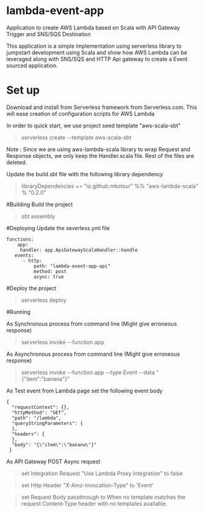 # lambda-event-app
Application to create AWS Lambda based on Scala with API Gateway Trigger and SNS/SQS Destination

This application is a simple implementation using serverless library to jumpstart development using Scala and show how AWS Lambda can be leveraged along with SNS/SQS and HTTP Api gateway to create a Event sourced application. 


# Set up 

Download and install from Serverless framework from Serverless.com. This will ease creation of configuration scripts for AWS Lambda

In order to quick start, we use project seed template "aws-scala-sbt" 

> serverless create --template aws-scala-sbt

Note : Since we are using aws-lambda-scala library to wrap Request and Response objects, we  only keep the Handler.scala file. Rest of the files are deleted. 

Update the build.sbt file with the following library dependency
> libraryDependencies += "io.github.mkotsur" %% "aws-lambda-scala" % "0.2.0"

#Building
Build the project 
> sbt assembly

#Deploying
Update the severless.yml file
```
functions:
    app:
     handler: app.ApiGatewayScalaHandler::handle
   events:
      - http:
          path: "lambda-event-app-api"
          method: post
          async: true
```

#Deploy the project 

> serverless deploy

#Running

As Synchronous process from command line (Might give erroneous response)
> serverless invoke --function app 

As Asynchronous process from command line (Might give erroneous response)
> serverless invoke --function app --type Event --data "{\"item\":\"banana\"}"

As Test event from Lambda page set the following event body
```
{
  "requestContext": {},
  "httpMethod": "GET",
  "path": "/lambda",
  "queryStringParameters": {
  },
  "headers": {
  },
  "body": "{\"item\":\"banana\"}"
 }
```

As API Gateway POST Async request
> set Integration Request "Use Lambda Proxy Integration" to false

> set Http Header "X-Amz-Invocation-Type" to 'Event'

> set Request Body passthrough to When no template matches the request Content-Type header  with no templates available.



